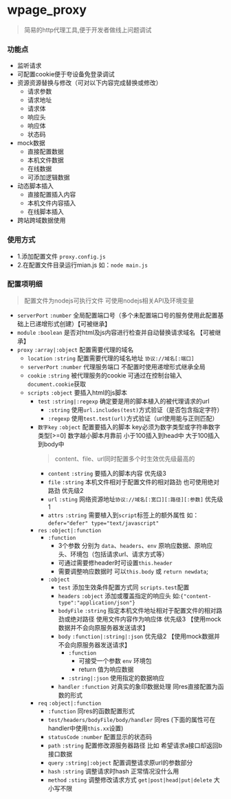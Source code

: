 # wpage_proxy
> 简易的http代理工具,便于开发者做线上问题调试

### 功能点
- 监听请求
- 可配置cookie便于夸设备免登录调试
- 资源资源替换与修改（可对以下内容完成替换或修改）
  - 请求参数
  - 请求地址
  - 请求体
  - 响应头
  - 响应体
  - 状态码
- mock数据
  - 直接配置数据
  - 本机文件数据
  - 在线数据
  - 可添加逻辑数据
- 动态脚本插入
  - 直接配置插入内容
  - 本机文件内容插入
  - 在线脚本插入
- 跨站跨域数据使用

### 使用方式
- 1.添加配置文件 `proxy.config.js`
- 2.在配置文件目录运行mian.js 如：`node main.js`

### 配置项明细
> 配置文件为nodejs可执行文件 可使用nodejs相关API及环境变量
- `serverPort` `:number` 全局配置端口号（多个未配置端口号的服务使用此配置基础上已递增形式创建）【可被继承】
- `module` `:boolean` 是否对html及js内容进行检查并自动替换请求域名 【可被继承】
- `proxy` `:array|:object` 配置需要代理的域名
  - `location` `:string` 配置需要代理的域名地址 `协议://域名[:端口]`
  - `serverPort` `:number` 代理服务端口 不配置时使用递增形式继承全局
  - `cookie` `:string` 被代理服务的cookie 可通过在控制台输入`document.cookie`获取
  - `scripts` `:object` 要插入html的js脚本
    - `test` `:string|:regexp` 确定要是用的脚本植入的被代理请求的url
      - `:string` 使用`url.includes(test)`方式验证（是否包含指定字符）
      - `:regexp` 使用`test.test(url)`方式验证（url使用能与正则匹配）
    - `数字key` `:object` 配置要插入的脚本 key必须为数字类型或字符串数字类型[>=0] 数字越小脚本月靠前 小于100插入到head中 大于100插入到body中
      > content、file、url同时配置多个时生效优先级最高的
      - `content` `:string` 要插入的脚本内容 优先级3
      - `file` `:string` 本机文件相对于配置文件的相对路劲 也可使用绝对路劲 优先级2
      - `url` `:sting` 网络资源地址`协议://域名[:宽口][:路径][:参数]` 优先级1
      - `attrs` `:string` 需要植入到`script`标签上的额外属性 如：`defer="defer" type="text/javascript"`
    - `res` `:object|:function`
      - `:function`
        - 3个参数 分别为 `data`、`headers`、`env` 原响应数据、原响应头、环境包（包括请求url、请求方式等）
        - 可通过需要修header时可设置`this.header`
        - 需要调整响应数据时 可以`this.body` 或 `return newdata`;
      - `:object`
        - `test` 添加生效条件配置方式同 `scripts.test`配置
        - `headers` `:object` 添加或覆盖指定的响应头 如:`{"content-type":"application/json"}`
        - `bodyFile` `:string` 指定本机文件地址相对于配置文件的相对路劲或绝对路径 使用文件内容作为响应体 优先级3 【使用mock数据并不会向原服务器发送请求】
        - `body` `:function|:string|:json` 优先级2 【使用mock数据并不会向原服务器发送请求】
          - `:function`
            - 可接受一个参数 `env` 环境包
            - return 值为响应数据
          - `:string|:json` 使用指定的数据响应
        - `handler` `:function` 对真实的象印数据处理 同res直接配置为函数的形式
    - `req` `:object|:function`
      - `:function` 同res的函数配置形式
      - `test/headers/bodyFile/body/handler` 同res (下面的属性可在handler中使用`this.xx`设置)
      - `statusCode` `:number` 配置显示的状态码
      - `path` `:string` 配置修改源服务器路径 比如 希望请求a接口却返回b接口数据
      - `query` `:string|:object` 配置调整请求原url的参数部分
      - `hash` `:string` 调整请求时hash 正常情况没什么用
      - `method` `:sting` 调整修改请求方式 `get|post|head|put|delete` 大小写不限

  